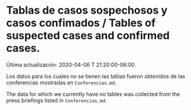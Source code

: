 # Tablas de casos sospechosos y casos confimados / Tables of suspected cases and confirmed cases.

Última actualización: 2020-04-06 T 21:20:00-06:00

Los datos para los cuales no se tienen las tablas fueron obtenidos de las conferencias mostradas en ```Conferencias.md```.

The data for which we currently have no tables was collected from the press briefings listed in ```Conferencias.md```.
